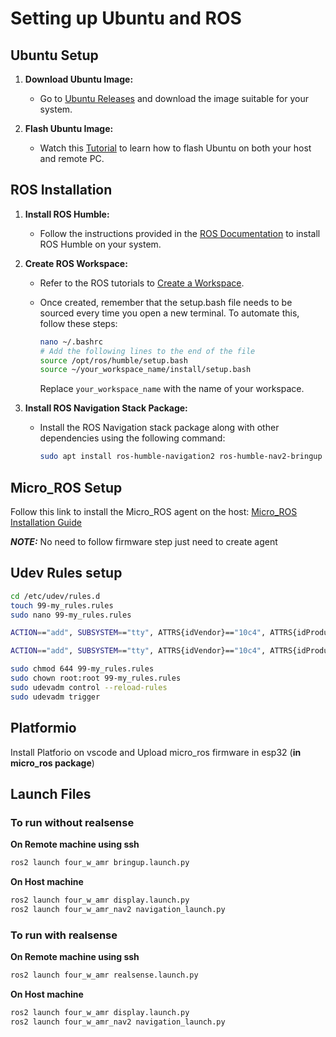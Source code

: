 # Setting up Ubuntu and ROS

## Ubuntu Setup

1. **Download Ubuntu Image:** 
   - Go to [Ubuntu Releases](https://releases.ubuntu.com/jammy/) and download the image suitable for your system.

2. **Flash Ubuntu Image:**
   - Watch this [Tutorial](https://www.youtube.com/watch?v=QKn5U2esuRk&pp=ygUSdWJ1bnR1IDIyIGR1YWwgYm9v) to learn how to flash Ubuntu on both your host and remote PC.

## ROS Installation

1. **Install ROS Humble:**
   - Follow the instructions provided in the [ROS Documentation](https://docs.ros.org/en/humble/Installation/Alternatives/Ubuntu-Development-Setup.html) to install ROS Humble on your system.

2. **Create ROS Workspace:**
   - Refer to the ROS tutorials to [Create a Workspace](https://docs.ros.org/en/foxy/Tutorials/Beginner-Client-Libraries/Creating-A-Workspace/Creating-A-Workspace.html).
   - Once created, remember that the setup.bash file needs to be sourced every time you open a new terminal. To automate this, follow these steps:

      ```bash
      nano ~/.bashrc
      # Add the following lines to the end of the file
      source /opt/ros/humble/setup.bash
      source ~/your_workspace_name/install/setup.bash
      ```

      Replace `your_workspace_name` with the name of your workspace.

3. **Install ROS Navigation Stack Package:**
   - Install the ROS Navigation stack package along with other dependencies using the following command:

      ```bash
      sudo apt install ros-humble-navigation2 ros-humble-nav2-bringup ros-humble-xacro  ros-humble-rviz2 ros-humble-tf-transformations ros-humble-joint-state-publisher ros-humble-robot-state-publisher
      ```

## Micro_ROS Setup

Follow this link to install the Micro_ROS agent on the host: [Micro_ROS Installation Guide](https://micro.ros.org/docs/tutorials/core/first_application_linux/)

**_NOTE:_** No need to follow firmware step just need to create agent

## Udev Rules setup

```bash
cd /etc/udev/rules.d
touch 99-my_rules.rules
sudo nano 99-my_rules.rules
```

```bash
ACTION=="add", SUBSYSTEM=="tty", ATTRS{idVendor}=="10c4", ATTRS{idProduct}=="ea60", SYMLINK+="ttyesp32", GROUP="<ADD_GROUP_NAME>", MODE="0660"

ACTION=="add", SUBSYSTEM=="tty", ATTRS{idVendor}=="10c4", ATTRS{idProduct}=="ea70", SYMLINK+="ttyLidar", GROUP="kakashi", MODE="0660"

```

```bash
sudo chmod 644 99-my_rules.rules 
sudo chown root:root 99-my_rules.rules 
sudo udevadm control --reload-rules        
sudo udevadm trigger
```
## Platformio
Install Platforio on vscode and Upload micro_ros firmware in esp32 (**in micro_ros package**)

## Launch Files

### To run without realsense

**On Remote machine using ssh**
```bash
ros2 launch four_w_amr bringup.launch.py
```
**On Host machine**
```bash
ros2 launch four_w_amr display.launch.py
ros2 launch four_w_amr_nav2 navigation_launch.py
```

### To run with realsense

**On Remote machine using ssh**
```bash
ros2 launch four_w_amr realsense.launch.py
```

**On Host machine**
```bash
ros2 launch four_w_amr display.launch.py
ros2 launch four_w_amr_nav2 navigation_launch.py
```
